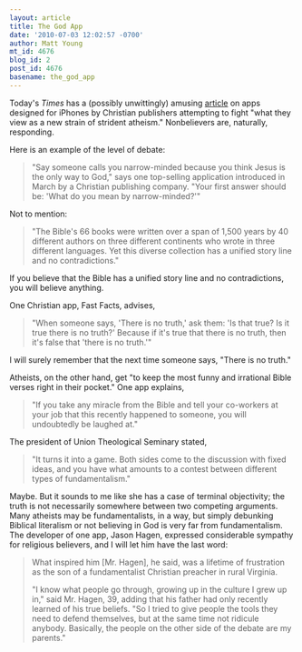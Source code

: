 ```yaml
---
layout: article
title: The God App
date: '2010-07-03 12:02:57 -0700'
author: Matt Young
mt_id: 4676
blog_id: 2
post_id: 4676
basename: the_god_app
---
```

Today's _Times_ has a (possibly unwittingly) amusing [article](http://www.nytimes.com/2010/07/03/technology/03atheist.html) on apps designed for iPhones by Christian publishers attempting to fight "what they view as a new strain of strident atheism." Nonbelievers are, naturally, responding.

Here is an example of the level of debate: 

> "Say someone calls you narrow-minded because you think Jesus is the only way to God," says one top-selling application introduced in March by a Christian publishing company. "Your first answer should be: 'What do you mean by narrow-minded?'"

Not to mention:

> "The Bible's 66 books were written over a span of 1,500 years by 40 different authors on three different continents who wrote in three different languages. Yet this diverse collection has a unified story line and no contradictions."

If you believe that the Bible has a unified story line and no contradictions, you will believe anything.

One Christian app, Fast Facts, advises,

> "When someone says, 'There is no truth,' ask them: 'Is that true? Is it true there is no truth?' Because if it's true that there is no truth, then it's false that 'there is no truth.'"

I will surely remember that the next time someone says, "There is no truth."

Atheists, on the other hand, get "to keep the most funny and irrational Bible verses right in their pocket." One app explains,

> "If you take any miracle from the Bible and tell your co-workers at your job that this recently happened to someone, you will undoubtedly be laughed at."

 

The president of Union Theological Seminary stated, 

> "It turns it into a game.  Both sides come to the discussion with fixed ideas, and you have what amounts to a contest between different types of fundamentalism."

Maybe. But it sounds to me like she has a case of terminal objectivity; the truth is not necessarily somewhere between two competing arguments. Many atheists may be fundamentalists, in a way, but simply debunking Biblical literalism or not believing in God is very far from fundamentalism. The developer of one app, Jason Hagen, expressed considerable sympathy for religious believers, and I will let him have the last word:

> What inspired him \[Mr. Hagen\], he said, was a lifetime of frustration as the son of a fundamentalist Christian preacher in rural Virginia.
> 
> "I know what people go through, growing up in the culture I grew up in," said Mr. Hagen, 39, adding that his father had only recently learned of his true beliefs. "So I tried to give people the tools they need to defend themselves, but at the same time not ridicule anybody. Basically, the people on the other side of the debate are my parents."
